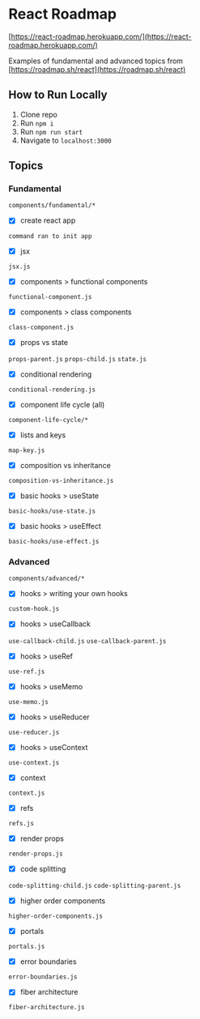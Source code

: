 # React Roadmap

[https://react-roadmap.herokuapp.com/](https://react-roadmap.herokuapp.com/)

Examples of fundamental and advanced topics from [https://roadmap.sh/react](https://roadmap.sh/react)

## How to Run Locally

1. Clone repo
3. Run `npm i`
4. Run `npm run start`
5. Navigate to `localhost:3000`

## Topics

### Fundamental

`components/fundamental/*`

- [x] create react app

`command ran to init app`

- [x] jsx

`jsx.js`

- [x] components > functional components

`functional-component.js`

- [x] components > class components

`class-component.js`

- [x] props vs state

`props-parent.js` `props-child.js` `state.js`

- [x] conditional rendering

`conditional-rendering.js`

- [x] component life cycle (all)

`component-life-cycle/*`

- [x] lists and keys

`map-key.js`

- [x] composition vs inheritance

`composition-vs-inheritance.js`

- [x] basic hooks > useState

`basic-hooks/use-state.js`

- [x] basic hooks > useEffect

`basic-hooks/use-effect.js`

### Advanced

`components/advanced/*`

- [x] hooks > writing your own hooks

`custom-hook.js`

- [x] hooks > useCallback

`use-callback-child.js` `use-callback-parent.js`

- [x] hooks > useRef

`use-ref.js`

- [x] hooks > useMemo

`use-memo.js`

- [x] hooks > useReducer

`use-reducer.js`

- [x] hooks > useContext

`use-context.js`

- [x] context

`context.js`

- [x] refs

`refs.js`

- [x] render props

`render-props.js`

- [x] code splitting

`code-splitting-child.js` `code-splitting-parent.js`

- [x] higher order components

`higher-order-components.js`

- [x] portals

`portals.js`

- [x] error boundaries

`error-boundaries.js`

- [x] fiber architecture

`fiber-architecture.js`

